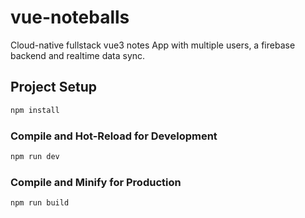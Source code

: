 # vue-noteballs

Cloud-native fullstack vue3 notes App with multiple users, a firebase backend and realtime data sync.

## Project Setup

```sh
npm install
```

### Compile and Hot-Reload for Development

```sh
npm run dev
```

### Compile and Minify for Production

```sh
npm run build
```
